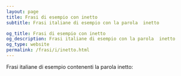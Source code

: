 ```yaml
---
layout: page
title: Frasi di esempio con inetto 
subtitle: Frasi italiane di esempio con la parola  inetto

og_title: Frasi di esempio con inetto 
og_description: Frasi italiane di esempio con la parola  inetto
og_type: website
permalink: /frasi/i/inetto.html
---
```


Frasi italiane di esempio contenenti la parola inetto:


